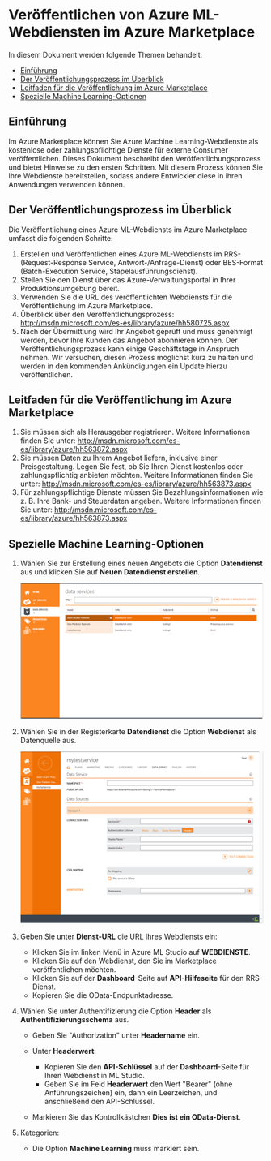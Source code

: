 <properties title="Publishing Azure ML Web Services to the Azure Marketplace" pageTitle="Publishing Azure ML Web Services to the Azure Marketplace | Azure" description="Publishing Azure ML Web Services to the Azure Marketplace" metaKeywords="" services="machine-learning" solutions="" documentationCenter="" authors="garye" videoId="" scriptId="" />

<tags ms.service="machine-learning" ms.workload="tbd" ms.tgt_pltfrm="na" ms.devlang="na" ms.topic="article" ms.date="01/01/1900" ms.author="garye"></tags>

# Veröffentlichen von Azure ML-Webdiensten im Azure Marketplace

In diesem Dokument werden folgende Themen behandelt:

-   [Einführung][Einführung]
-   [Der Veröffentlichungsprozess im Überblick][Der Veröffentlichungsprozess im Überblick]
-   [Leitfaden für die Veröffentlichung im Azure Marketplace][Leitfaden für die Veröffentlichung im Azure Marketplace]
-   [Spezielle Machine Learning-Optionen][Spezielle Machine Learning-Optionen]

<!--Anchors-->

## Einführung

Im Azure Marketplace können Sie Azure Machine Learning-Webdienste als kostenlose oder zahlungspflichtige Dienste für externe Consumer veröffentlichen. Dieses Dokument beschreibt den Veröffentlichungsprozess und bietet Hinweise zu den ersten Schritten. Mit diesem Prozess können Sie Ihre Webdienste bereitstellen, sodass andere Entwickler diese in ihren Anwendungen verwenden können.

## Der Veröffentlichungsprozess im Überblick

Die Veröffentlichung eines Azure ML-Webdiensts im Azure Marketplace umfasst die folgenden Schritte:

1.  Erstellen und Veröffentlichen eines Azure ML-Webdiensts im RRS- (Request-Response Service, Antwort-/Anfrage-Dienst) oder BES-Format (Batch-Execution Service, Stapelausführungsdienst).
2.  Stellen Sie den Dienst über das Azure-Verwaltungsportal in Ihrer Produktionsumgebung bereit.
3.  Verwenden Sie die URL des veröffentlichten Webdiensts für die Veröffentlichung im Azure Marketplace.
4.  Überblick über den Veröffentlichungsprozess: <http://msdn.microsoft.com/es-es/library/azure/hh580725.aspx>
5.  Nach der Übermittlung wird Ihr Angebot geprüft und muss genehmigt werden, bevor Ihre Kunden das Angebot abonnieren können. Der Veröffentlichungsprozess kann einige Geschäftstage in Anspruch nehmen. Wir versuchen, diesen Prozess möglichst kurz zu halten und werden in den kommenden Ankündigungen ein Update hierzu veröffentlichen.

## Leitfaden für die Veröffentlichung im Azure Marketplace

1.  Sie müssen sich als Herausgeber registrieren. Weitere Informationen finden Sie unter: <http://msdn.microsoft.com/es-es/library/azure/hh563872.aspx>
2.  Sie müssen Daten zu Ihrem Angebot liefern, inklusive einer Preisgestaltung. Legen Sie fest, ob Sie Ihren Dienst kostenlos oder zahlungspflichtig anbieten möchten. Weitere Informationen finden Sie unter: <http://msdn.microsoft.com/es-es/library/azure/hh563873.aspx>
3.  Für zahlungspflichtige Dienste müssen Sie Bezahlungsinformationen wie z. B. Ihre Bank- und Steuerdaten angeben. Weitere Informationen finden Sie unter: <http://msdn.microsoft.com/es-es/library/azure/hh563873.aspx>

## Spezielle Machine Learning-Optionen

1.  Wählen Sie zur Erstellung eines neuen Angebots die Option **Datendienst** aus und klicken Sie auf **Neuen Datendienst erstellen**.

    ![Azure Marketplace][Azure Marketplace]

2.  Wählen Sie in der Registerkarte **Datendienst** die Option **Webdienst** als Datenquelle aus.

    ![Azure Marketplace][1]

3.  Geben Sie unter **Dienst-URL** die URL Ihres Webdiensts ein:

    -   Klicken Sie im linken Menü in Azure ML Studio auf **WEBDIENSTE**.
    -   Klicken Sie auf den Webdienst, den Sie im Marketplace veröffentlichen möchten.
    -   Klicken Sie auf der **Dashboard**-Seite auf **API-Hilfeseite** für den RRS-Dienst.
    -   Kopieren Sie die OData-Endpunktadresse.

4.  Wählen Sie unter Authentifizierung die Option **Header** als **Authentifizierungsschema** aus.

    -   Geben Sie "Authorization" unter **Headername** ein.
    -   Unter **Headerwert**:

        -   Kopieren Sie den **API-Schlüssel** auf der **Dashboard**-Seite für Ihren Webdienst in ML Studio.
        -   Geben Sie im Feld **Headerwert** den Wert "Bearer" (ohne Anführungszeichen) ein, dann ein Leerzeichen, und anschließend den API-Schlüssel.
    -   Markieren Sie das Kontrollkästchen **Dies ist ein OData-Dienst**.

5.  Kategorien:

    -   Die Option **Machine Learning** muss markiert sein.

  [Einführung]: #introduction
  [Der Veröffentlichungsprozess im Überblick]: #overview-of-the-publishing-process
  [Leitfaden für die Veröffentlichung im Azure Marketplace]: #guidelines-for-publishing-to-azure-marketplace
  [Spezielle Machine Learning-Optionen]: #machine-learning-specific-options
  [Azure Marketplace]: ./media/machine-learning-publish-web-service-to-azure-marketplace/image1.png
  [1]: ./media/machine-learning-publish-web-service-to-azure-marketplace/image2.png
